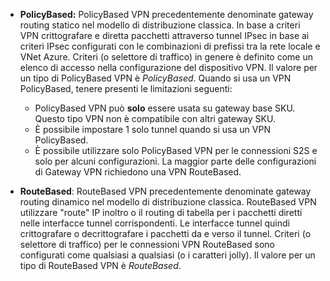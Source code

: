 - **PolicyBased:** PolicyBased VPN precedentemente denominate gateway routing statico nel modello di distribuzione classica. In base a criteri VPN crittografare e diretta pacchetti attraverso tunnel IPsec in base ai criteri IPsec configurati con le combinazioni di prefissi tra la rete locale e VNet Azure. Criteri (o selettore di traffico) in genere è definito come un elenco di accesso nella configurazione del dispositivo VPN. Il valore per un tipo di PolicyBased VPN è *PolicyBased*. Quando si usa un VPN PolicyBased, tenere presenti le limitazioni seguenti:

    - PolicyBased VPN può **solo** essere usata su gateway base SKU. Questo tipo VPN non è compatibile con altri gateway SKU.
    - È possibile impostare 1 solo tunnel quando si usa un VPN PolicyBased.
    - È possibile utilizzare solo PolicyBased VPN per le connessioni S2S e solo per alcuni configurazioni. La maggior parte delle configurazioni di Gateway VPN richiedono una VPN RouteBased.

- **RouteBased**: RouteBased VPN precedentemente denominate gateway routing dinamico nel modello di distribuzione classica. RouteBased VPN utilizzare "route" IP inoltro o il routing di tabella per i pacchetti diretti nelle interfacce tunnel corrispondenti. Le interfacce tunnel quindi crittografare o decrittografare i pacchetti da e verso il tunnel. Criteri (o selettore di traffico) per le connessioni VPN RouteBased sono configurati come qualsiasi a qualsiasi (o i caratteri jolly). Il valore per un tipo di RouteBased VPN è *RouteBased*.